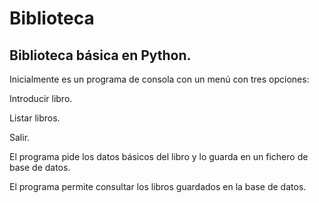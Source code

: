 # Biblioteca
## Biblioteca básica en Python.
Inicialmente es un programa de consola con un menú con tres opciones:

Introducir libro.

Listar libros.

Salir.

El programa pide los datos básicos del libro y lo guarda en un fichero de base de datos.

El programa permite consultar los libros guardados en la base de datos.

